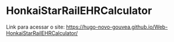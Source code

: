 # HonkaiStarRailEHRCalculator

Link para acessar o site: https://hugo-novo-gouvea.github.io/Web-HonkaiStarRailEHRCalculator/
